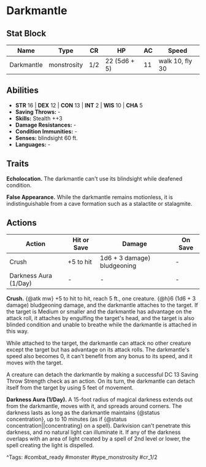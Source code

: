 # Darkmantle

## Stat Block

| Name | Type | CR | HP | AC | Speed |
|------|------|----|----|----|-------|
| Darkmantle | monstrosity | 1/2 | 22 (5d6 + 5) | 11 | walk 10, fly 30 |

## Abilities

- **STR** 16 | **DEX** 12 | **CON** 13 | **INT** 2 | **WIS** 10 | **CHA** 5
- **Saving Throws:** -  
- **Skills:** Stealth ++3  
- **Damage Resistances:** -  
- **Condition Immunities:** -  
- **Senses:** blindsight 60 ft.  
- **Languages:** -

## Traits

**Echolocation.** The darkmantle can't use its blindsight while deafened condition.

**False Appearance.** While the darkmantle remains motionless, it is indistinguishable from a cave formation such as a stalactite or stalagmite.


## Actions

| Action | Hit or Save | Damage | On Save |
|--------|--------------|--------|----------|
| Crush | +5 to hit | 1d6 + 3 damage) bludgeoning | - |
| Darkness Aura (1/Day) | - | - | - |

**Crush.** {@atk mw} +5 to hit to hit, reach 5 ft., one creature. {@h}6 (1d6 + 3 damage) bludgeoning damage, and the darkmantle attaches to the target. If the target is Medium or smaller and the darkmantle has advantage on the attack roll, it attaches by engulfing the target's head, and the target is also blinded condition and unable to breathe while the darkmantle is attached in this way.

While attached to the target, the darkmantle can attack no other creature except the target but has advantage on its attack rolls. The darkmantle's speed also becomes 0, it can't benefit from any bonus to its speed, and it moves with the target.

A creature can detach the darkmantle by making a successful DC 13 Saving Throw Strength check as an action. On its turn, the darkmantle can detach itself from the target by using 5 feet of movement.

**Darkness Aura (1/Day).** A 15-foot radius of magical darkness extends out from the darkmantle, moves with it, and spreads around corners. The darkness lasts as long as the darkmantle maintains {@status concentration}, up to 10 minutes (as if {@status concentration||concentrating} on a spell). Darkvision can't penetrate this darkness, and no natural light can illuminate it. If any of the darkness overlaps with an area of light created by a spell of 2nd level or lower, the spell creating the light is dispelled.


^Tags: #combat_ready #monster #type_monstrosity #cr_1/2